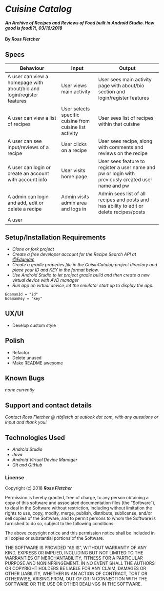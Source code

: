 # _Cuisine Catalog_

#### _An Archive of Recipes and Reviews of Food built in Android Studio. How good is food!?!, 03/16/2018_

#### By _**Ross Fletcher**_


## Specs

| Behaviour | Input  | Output  |
|---|---|---|
| A user can view a homepage with about/bio and login/register features | User views main activity  | User sees main activity page with about/bio section and login/register features  |
| A user can view a list of recipes  | User selects specific cuisine from cuisine list activity  | User sees list of recipes within that cuisine  |
| A user can see input/reviews of a recipe  | User clicks on a recipe  | User sees recipe, along with comments and reviews on the recipe  |
| A user can login or create an account with account info  | User visits home page  | User sees feature to register a user name and pw or login with previously created user name and pw |
| A admin can login and add, edit or delete a recipe  |  Admin visits admin area and logs in | Admin sees list of all recipes and posts and has ability to edit or delete recipes/posts  |
| A user  |   |   |

## Setup/Installation Requirements

* _Clone or fork project_
* _Create a free developer account for the Recipe Search API at [@Edamam](https://developer.edamam.com/edamam-recipe-api)_
* _Create a gradle.properies file in the CuisinCatalog project directory and place your ID and KEY in the format below._
* _Use Android Studio to let project gradle build and then create a new virtual device with AVD manager_
* _Run app on virtual device, let the emulator start up to display the app._

```
EdamamId = "id"
EdamamKey = "key"
```

## UX/UI
  * Develop custom style

## Polish
  * Refactor
  * Delete unused
  * Make README awesome

## Known Bugs

_none currently_

## Support and contact details

_Contact Ross Fletcher @ rtbfletch at outlook dot com, with any questions or input and thank you!_

## Technologies Used

* _Android Studio_
* _Java_
* _Android Virtual Device Manager_
* _Git and GitHub_

### License

Copyright (c) 2018 **_Ross Fletcher_**

Permission is hereby granted, free of charge, to any person obtaining a copy of this software and associated documentation files (the “Software”), to deal in the Software without restriction, including without limitation the rights to use, copy, modify, merge, publish, distribute, sublicense, and/or sell copies of the Software, and to permit persons to whom the Software is furnished to do so, subject to the following conditions:

The above copyright notice and this permission notice shall be included in all copies or substantial portions of the Software.

THE SOFTWARE IS PROVIDED “AS IS”, WITHOUT WARRANTY OF ANY KIND, EXPRESS OR IMPLIED, INCLUDING BUT NOT LIMITED TO THE WARRANTIES OF MERCHANTABILITY, FITNESS FOR A PARTICULAR PURPOSE AND NONINFRINGEMENT. IN NO EVENT SHALL THE AUTHORS OR COPYRIGHT HOLDERS BE LIABLE FOR ANY CLAIM, DAMAGES OR OTHER LIABILITY, WHETHER IN AN ACTION OF CONTRACT, TORT OR OTHERWISE, ARISING FROM, OUT OF OR IN CONNECTION WITH THE SOFTWARE OR THE USE OR OTHER DEALINGS IN THE SOFTWARE.